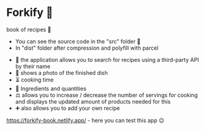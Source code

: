 # Forkify 🍴
 book of recipes 📕

* You can see the source code in the "src" folder 📁
* In "dist" folder after compression and polyfill with parcel


- 🔎 the application allows you to search for recipes using a third-party API by their name  
- 🍔 shows a photo of the finished dish
- ⏳ cooking time
- 🧾 Ingredients and quantities
- ⚖ allows you to increase / decrease the number of servings for cooking and displays the updated amount of products needed for this
- ➕ also allows you to add your own recipe

https://forkify-book.netlify.app/ - here you can test this app 😉

